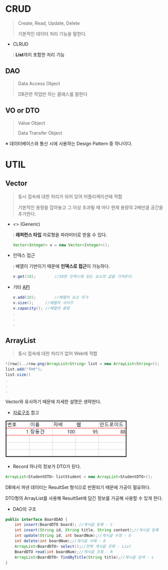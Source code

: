 # CRUD

> Create, Read, Update, Delete
>
> 기본적인 데이터 처리 기능을 말한다.

* CLRUD

  : **List**까지 포함한 처리 기능

## DAO

> Data Access Object
>
> DB관련 작업만 하는 클래스를 말한다

## VO or DTO

> Value Object
>
> Data Transfer Object

※ 데이터베이스와 통신 시에 사용하는 Design Pattern 중 하나이다.

# UTIL

## Vector

> 동시 접속에 대한 처리가 되어 있어 어플리케이션에 적합
>
> 기본적인 용량을 잡아놓고 그 이상 초과될 때 마다 현재 용량의 2배만큼 공간을 추가한다.

* <> (Generic)

  : **레퍼런스 타입** 자료형을 파라미터로 받을 수 있다.

  ```java
  Vector<Integer> v = new Vector<Integer>();
  ```

* 인덱스 접근

  : 배열이 기반이기 때문에 **인덱스로 접근**이 가능하다.

  ```java
  v.get(10);		//10번 인덱스에 있는 요소의 값을 가져온다.
  ```

* 기타 [API](https://docs.oracle.com/javase/8/docs/api/)

  ```java
  v.add(10);		//배열의 요소 추가
  v.size();		//배열의 사이즈
  v.capacity();	//배열의 용량
  .
  .
  .
  ```

## ArrayList

>동시 접속에 대한 처리가 없어 Web에 적합

```java
![row](../row.png)ArrayList<String> list = new ArrayList<String>();
list.add("자바");
list.size()
.
.
.
```

Vector와 유사하기 때문에 자세한 설명은 생략한다.

* [자료구조](https://onsil-thegreenhouse.github.io/programming/java/2018/02/18/java_tutorial_1-22/) 참고

![](images/record.png)

* Record 하나의 정보가 DTO가 된다.

```java
ArrayList<StudentDTO> listStudent = new ArrayList<StudentDTO>();
```

DB에서 꺼낸 데이터는 ResultSet 형식으로 반환되기 때문에 가공이 필요하다. 

DTO형의 ArrayList를 사용해 ResultSet에 담긴 정보를 가공해 사용할 수 있게 한다.

* DAO의 구조

```java
public interface BoardDAO {
	int insert(BoardDTO board);	//게시글 등록 - C
	int insert(String id, String title, String content);//게시글 등록
	int update(String id, int boardNum);//게시글 수정 - U
	int delete(int boardNum);//게시글 삭제 - D
	ArrayList<BoardDTO> select();//전체 게시글 조회 - List
	BoardDTO read(int boardNum);//게시글 조회 - R
	ArrayList<BoardDTO> findByTitle(String title);//게시글 검색 - L
}
```

